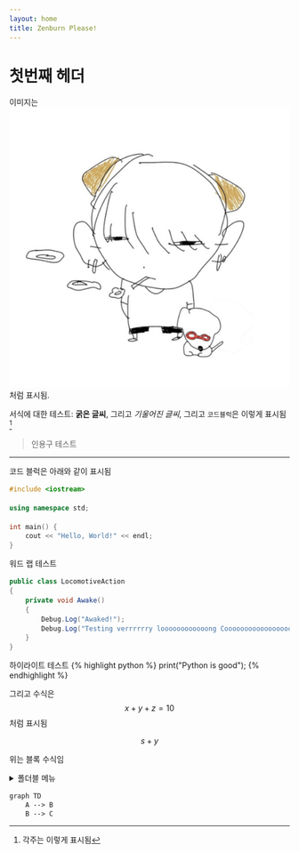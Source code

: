 ```yaml
---
layout: home
title: Zenburn Please!
---
```


# 첫번째 헤더

이미지는 ![image](logo.jpg) 처럼 표시됨.

서식에 대한 테스트: **굵은 글씨**, 그리고 *기울어진 글씨*, 그리고 `코드블럭`은 이렇게 표시됨 [^1]

[^1]: 각주는 이렇게 표시됨

> 인용구 
> 테스트

---

코드 블럭은 아래와 같이 표시됨

```cpp
#include <iostream>

using namespace std;

int main() {
	cout << "Hello, World!" << endl;
}
```

워드 랩 테스트

```csharp
public class LocomotiveAction
{
	private void Awake()
	{
		Debug.Log("Awaked!");
		Debug.Log("Testing verrrrrry loooooooooooong Cooooooooooooooooooode");
	}
}
```

하이라이트 테스트
{% highlight python %}
print("Python is good");
{% endhighlight %}

그리고 수식은 $$x + y + z = 10$$ 처럼 표시됨

$$
s + y
$$

위는 블록 수식임

<details>
<summary>폴더블 메뉴</summary>

```c
#include <stdio.h>
int main() { printf("Hello, World!\n"); return 0; }
```
</details>

```mermaid
graph TD
	A --> B
	B --> C
```
